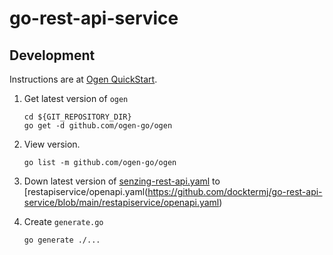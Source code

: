 # go-rest-api-service

## Development

Instructions are at
[Ogen QuickStart](https://ogen.dev/docs/intro/).

1. Get latest version of `ogen`

    ```console
    cd ${GIT_REPOSITORY_DIR}
    go get -d github.com/ogen-go/ogen
    ```

1. View version.

    ```console
    go list -m github.com/ogen-go/ogen
    ```

1. Down latest version of
   [senzing-rest-api.yaml](https://raw.githubusercontent.com/Senzing/senzing-rest-api-specification/main/senzing-rest-api.yaml)
   to
   [restapiservice/openapi.yaml(https://github.com/docktermj/go-rest-api-service/blob/main/restapiservice/openapi.yaml)

1. Create `generate.go`

    ```console
    go generate ./...
    ```
